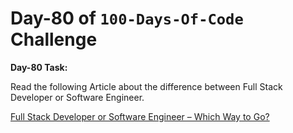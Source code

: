 # Day-80 of `100-Days-Of-Code` Challenge

**Day-80 Task:** 

Read the following Article about the difference between Full Stack Developer or Software Engineer.

[Full Stack Developer or Software Engineer – Which Way to Go?](https://roadmap.sh/full-stack/vs-software-engineer)